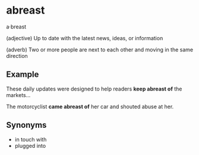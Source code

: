 # abreast

a·breast

(adjective) Up to date with the latest news, ideas, or information

(adverb) Two or more people are next to each other and moving in the same direction

## Example

These daily updates were designed to help readers **keep abreast of** the markets...

The motorcyclist **came abreast of** her car and shouted abuse at her.

## Synonyms

+ in touch with
+ plugged into
